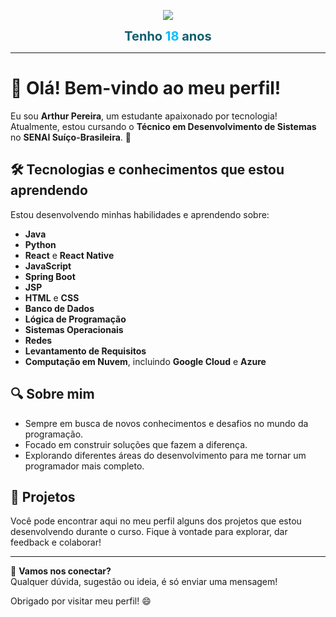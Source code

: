 <!-- Banner -->
<p align="center">
  <img src="https://capsule-render.vercel.app/api?type=waving&color=0E5E6F&height=150&section=header&text=Bem-vindo%20ao%20meu%20GitHub!&fontSize=30&fontColor=ffffff" />
</p>

<!-- Frase central -->
<p align="center">
  <strong style="color:#0E5E6F; font-size:20px;">Tenho <span style="color:#00BFFF">18</span> anos</strong>
</p>

---

# 👋 Olá! Bem-vindo ao meu perfil!

Eu sou **Arthur Pereira**, um estudante apaixonado por tecnologia! Atualmente, estou cursando o **Técnico em Desenvolvimento de Sistemas** no **SENAI Suíço-Brasileira**. 🚀

## 🛠️ Tecnologias e conhecimentos que estou aprendendo
Estou desenvolvendo minhas habilidades e aprendendo sobre:
- **Java** 
- **Python**
- **React** e **React Native**
- **JavaScript**
- **Spring Boot**
- **JSP**
- **HTML** e **CSS**
- **Banco de Dados**
- **Lógica de Programação**
- **Sistemas Operacionais**
- **Redes**
- **Levantamento de Requisitos**
- **Computação em Nuvem**, incluindo **Google Cloud** e **Azure**

## 🔍 Sobre mim
- Sempre em busca de novos conhecimentos e desafios no mundo da programação.
- Focado em construir soluções que fazem a diferença.
- Explorando diferentes áreas do desenvolvimento para me tornar um programador mais completo.

## 🌱 Projetos
Você pode encontrar aqui no meu perfil alguns dos projetos que estou desenvolvendo durante o curso. Fique à vontade para explorar, dar feedback e colaborar!

---

💬 **Vamos nos conectar?**  
Qualquer dúvida, sugestão ou ideia, é só enviar uma mensagem!

Obrigado por visitar meu perfil! 😄
